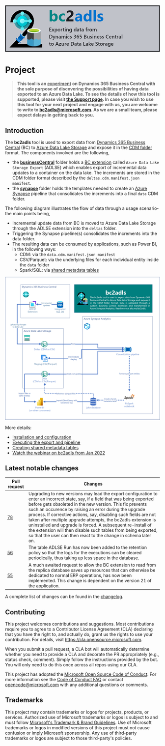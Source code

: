 ![](.assets/bc2adls_banner.png)

# Project

> **This tool is an <u>experiment</u> on Dynamics 365 Business Central with the sole purpose of discovering the possibilities of having data exported to an Azure Data Lake. To see the details of how this tool is supported, please visit [the Support page](./SUPPORT.md). In case you wish to use this tool for your next project and engage with us, you are welcome to write to bc2adls@microsoft.com. As we are a small team, please expect delays in getting back to you.**

## Introduction

The **bc2adls** tool is used to export data from [Dynamics 365 Business Central](https://dynamics.microsoft.com/en-us/business-central/overview/) (BC) to [Azure Data Lake Storage](https://docs.microsoft.com/en-us/azure/storage/blobs/data-lake-storage-introduction) and expose it in the [CDM folder](https://docs.microsoft.com/en-us/common-data-model/data-lake) format. The components involved are the following,
- the **[businessCentral](/tree/main/businessCentral/)** folder holds a [BC extension](https://docs.microsoft.com/en-gb/dynamics365/business-central/ui-extensions) called `Azure Data Lake Storage Export` (ADLSE) which enables export of incremental data updates to a container on the data lake. The increments are stored in the CDM folder format described by the `deltas.cdm.manifest.json manifest`.
- the **[synapse](/tree/main/synapse/)** folder holds the templates needed to create an [Azure Synapse](https://azure.microsoft.com/en-gb/services/synapse-analytics/) pipeline that consolidates the increments into a final `data` CDM folder.

The following diagram illustrates the flow of data through a usage scenario- the main points being,
- Incremental update data from BC is moved to Azure Data Lake Storage through the ADLSE extension into the `deltas` folder.
- Triggering the Synapse pipeline(s) consolidates the increments into the data folder.
- The resulting data can be consumed by applications, such as Power BI, in the following ways:
	- CDM: via the `data.cdm.manifest.json manifest`
	- CSV/Parquet: via the underlying files for each individual entity inside the `data` folder
	- Spark/SQL: via [shared metadata tables](/.assets/SharedMetadataTables.md)
	
![Architecture](/.assets/architecture.png "Flow of data")

More details:
- [Installation and configuration](/.assets/Setup.md)
- [Executing the export and pipeline](/.assets/Execution.md)
- [Creating shared metadata tables](/.assets/SharedMetadataTables.md)
- [Watch the webinar on bc2adls from Jan 2022](https://www.microsoft.com/en-us/videoplayer/embed/RWSHHG)

## Latest notable changes

Pull request | Changes
--------------- | ---
[78](https://github.com/microsoft/bc2adls/pull/78) | Upgrading to new versions may lead the export configuration to enter an incorrect state, say, if a field that was being exported before gets obsoleted in the new version. This fix prevents such an occurence by raising an error during the upgrade process. If corrective actions, say, disabling such fields are not taken after multiple upgrade attempts, the bc2adls extension is uninstalled and upgrade is forced. A subsequent re-install of the extension will then disable such tables from being exported, so that the user can then react to the change in schema later on.     
[56](https://github.com/microsoft/bc2adls/pull/56) | The table ADLSE Run has now been added to the retention policy so that the logs for the executions can be cleared periodically, thus taking up less space in the database.
[55](https://github.com/microsoft/bc2adls/pull/55) | A much awaited request to allow the BC extension to read from the replica database saves up resources that can otherwise be dedicated to normal ERP operations, has now been implemented. This change is dependent on the version 21 of the application.

A complete list of changes can be found in the [changelog](/.assets/Changelog.md).

## Contributing

This project welcomes contributions and suggestions.  Most contributions require you to agree to a
Contributor License Agreement (CLA) declaring that you have the right to, and actually do, grant us
the rights to use your contribution. For details, visit https://cla.opensource.microsoft.com.

When you submit a pull request, a CLA bot will automatically determine whether you need to provide
a CLA and decorate the PR appropriately (e.g., status check, comment). Simply follow the instructions
provided by the bot. You will only need to do this once across all repos using our CLA.

This project has adopted the [Microsoft Open Source Code of Conduct](https://opensource.microsoft.com/codeofconduct/).
For more information see the [Code of Conduct FAQ](https://opensource.microsoft.com/codeofconduct/faq/) or
contact [opencode@microsoft.com](mailto:opencode@microsoft.com) with any additional questions or comments.

## Trademarks

This project may contain trademarks or logos for projects, products, or services. Authorized use of Microsoft 
trademarks or logos is subject to and must follow 
[Microsoft's Trademark & Brand Guidelines](https://www.microsoft.com/en-us/legal/intellectualproperty/trademarks/usage/general).
Use of Microsoft trademarks or logos in modified versions of this project must not cause confusion or imply Microsoft sponsorship.
Any use of third-party trademarks or logos are subject to those third-party's policies.
